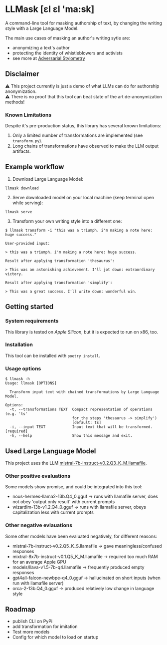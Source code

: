 # LLMask [ɛl ɛl 'ma:sk]

A command-line tool for masking authorship of text,
by changing the writing style with a Large Language Model.

The main use cases of masking an author's writing sytle are:

* anonymizing a text's author
* protecting the identity of whistleblowers and activists
* see more at [Adversarial Stylometry](https://en.wikipedia.org/wiki/Adversarial_stylometry)

## Disclaimer

⚠️ This project currently is just a demo of what LLMs can do for authorship anonymization.<br>
⚠️ There is no proof that this tool can beat state of the art de-anonymization methods!

### Known Limitations

Despite it's pre-production status, this library has several known limitations:

1. Only a limited number of transformations are implemented (see `transform.py`).
2. Long chains of transformations have observed to make the LLM output artifacts.

## Example workflow

1. Download Large Language Model:

```
llmask download
```

2. Serve downloaded model on your local machine (keep terminal open while serving):

```
llmask serve
```

3. Transform your own writing style into a different one:

```
$ llmask transform -i "this was a triumph. i'm making a note here: huge success."

User-provided input:

> this was a triumph. i'm making a note here: huge success.

Result after applying transformation 'thesaurus':

> This was an astonishing achievement. I'll jot down: extraordinary victory.

Result after applying transformation 'simplify':

> This was a great success. I'll write down: wonderful win.
```

## Getting started
### System requirements

This library is tested on *Apple Silicon*, but it is expected to run on x86, too.

### Installation

This tool can be installed with `poetry install`.

### Usage options

```
$ llmask -h
Usage: llmask [OPTIONS]

  Transform input text with chained transformations by Large Language Model.

Options:
  -t, --transformations TEXT  Compact representation of operations (e.g. 'ts'
                              for the steps 'thesaurus -> simplify')
                              [default: ts]
  -i, --input TEXT            Input text that will be transformed.  [required]
  -h, --help                  Show this message and exit.
```

## Used Large Language Model

This project uses the LLM [mistral-7b-instruct-v0.2.Q3_K_M.llamafile](https://huggingface.co/jartine/Mistral-7B-Instruct-v0.2-llamafile).

### Other positive evaluations
Some models show promise, and could be integrated into this tool:
* nous-hermes-llama2-13b.Q4_0.gguf -> runs with llamafile server, does not obey 'output only result' with current prompts
* wizardlm-13b-v1.2.Q4_0.gguf -> runs with llamafile server, obeys capitalization less with current prompts

### Other negative evlauations
Some other models have been evaluated negatively, for different reasons:
* mistral-7b-instruct-v0.2.Q5_K_S.llamafile -> gave meaningless/confused responses
* mixtral-8x7b-instruct-v0.1.Q5_K_M.llamafile -> required too much RAM for an average Apple GPU
* models/llava-v1.5-7b-q4.llamafile -> frequently produced empty responses
* gpt4all-falcon-newbpe-q4_0.gguf -> hallucinated on short inputs (when run with llamafile server)
* orca-2-13b.Q4_0.gguf -> produced relatively low change in language style

## Roadmap
* publish CLI on PyPi
* add transformation for imitation
* Test more models
* Config for which model to load on startup
